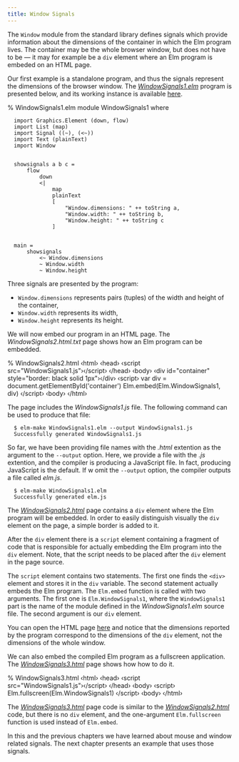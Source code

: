```yaml
---
title: Window Signals
---
```


The `Window` module from the standard library defines signals which
provide information about the dimensions of the container in which the
Elm program lives. The container may be the whole browser window, but
does not have to be — it may for example be a `div` element where an
Elm program is embeded on an HTML page.

Our first example is a standalone program, and thus the signals
represent the dimensions of the browser window. The
*[WindowSignals1.elm](WindowSignals1.elm)* program is presented below,
and its working instance is available [here](WindowSignals1.html).

% WindowSignals1.elm
      module WindowSignals1 where


      import Graphics.Element (down, flow)
      import List (map)
      import Signal ((~), (<~))
      import Text (plainText)
      import Window


      showsignals a b c =
          flow
              down
              <|
                  map
                  plainText
                  [
                      "Window.dimensions: " ++ toString a,
                      "Window.width: " ++ toString b,
                      "Window.height: " ++ toString c
                  ]


      main =
          showsignals
              <~ Window.dimensions
              ~ Window.width
              ~ Window.height

Three signals are presented by the program:

 * `Window.dimensions` represents pairs (tuples) of the width and height of the container,
 * `Window.width` represents its width,
 * `Window.height` represents its height.

We will now embed our program in an HTML page. The
*WindowSignals2.html.txt* page shows how an Elm program can be
embedded.

% WindowSignals2.html
      ‹html›
        ‹head›
          ‹script src="WindowSignals1.js"›‹/script›
        ‹/head›
        ‹body›
          ‹div id="container" style="border: black solid 1px"›‹/div›
          ‹script›
            var div = document.getElementById('container')
            Elm.embed(Elm.WindowSignals1, div)
          ‹/script›
        ‹body›
      ‹/html›

The page includes the *WindowSignals1.js* file. The
following command can be used to produce that file:

      $ elm-make WindowSignals1.elm --output WindowSignals1.js
      Successfully generated WindowSignals1.js

So far, we have been providing file names with the *.html* extention
as the argument to the `--output` option. Here, we provide a file with
the *.js* extention, and the compiler is producing a JavaScript file.
In fact, producing JavaScript is the default. If w omit the `--output`
option, the compiler outputs a file called *elm.js*.

      $ elm-make WindowSignals1.elm
      Successfully generated elm.js

The *[WindowSignals2.html](WindowSignals2.html.txt)* page contains a `div`
element where the Elm program will be embedded. In order to easily
distinguish visually the `div` element on the page, a simple border is
added to it.

After the `div` element there is a `script` element containing a
fragment of code that is responsible for actually embedding the Elm
program into the `div` element. Note, that the script needs to be
placed after the `div` element in the page source.

The `script` element contains two statements. The first one finds the
`<div>` element and stores it in the `div` variable. The second
statement actually embeds the Elm program. The `Elm.embed` function is
called with two arguments. The first one is `Elm.WindowSignals1`,
where the `WindowSignals1` part is the name of the module defined in
the *WindowSignals1.elm* source file. The second argument is our `div`
element.

You can open the HTML page [here](WindowSignals2.html) and notice that
the dimensions reported by the program correspond to the dimensions of
the `div` element, not the dimensions of the whole window.

We can also embed the compiled Elm program as a fullscreen
application. The *[WindowSignals3.html](WindowSignals3.html)* page
shows how how to do it.

% WindowSignals3.html
      ‹html›
        ‹head›
          ‹script src="WindowSignals1.js"›‹/script›
        ‹/head›
        ‹body›
          ‹script›
            Elm.fullscreen(Elm.WindowSignals1)
          ‹/script›
        ‹body›
      ‹/html›

The *[WindowSignals3.html](WindowSignals3.html.txt)* page code is similar
to the *[WindowSignals2.html](WindowSignals2.html.txt)* code, but there is
no `div` element, and the one-argument `Elm.fullscreen` function is
used instead of `Elm.embed`.

In this and the previous chapters we have learned about mouse and
window related signals. The next chapter presents
an example that uses those signals.
